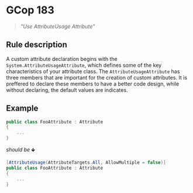 ﻿# GCop 183

> *"Use AttributeUsage Attribute"*

## Rule description

A custom attribute declaration begins with the `System.AttributeUsageAttribute`, which defines some of the key characteristics of your attribute class. The `AttributeUsageAttribute` has three members that are important for the creation of custom attributes. It is preffered to declare these members to have a better code design, while without declaring, the default values are indicates.

## Example

```csharp
public class FooAttribute : Attribute
{
    ...
}
```

*should be* 🡻

```csharp
[AttributeUsage(AttributeTargets.All, AllowMultiple = false)]
public class FooAttribute : Attribute
{
    ...
}
```

